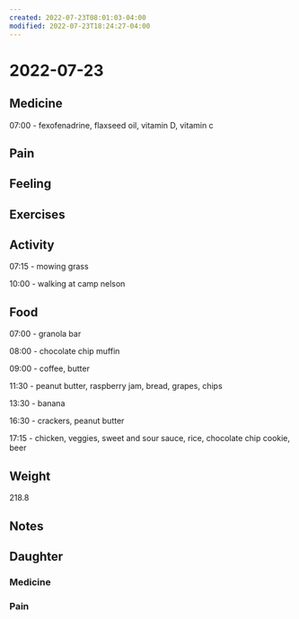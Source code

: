 ```yaml
---
created: 2022-07-23T08:01:03-04:00
modified: 2022-07-23T18:24:27-04:00
---
```


# 2022-07-23

## Medicine

07:00 - fexofenadrine, flaxseed oil, vitamin D, vitamin c 

## Pain


## Feeling


## Exercises


## Activity

07:15 - mowing grass

10:00 - walking at camp nelson


## Food

07:00 - granola bar

08:00 - chocolate chip muffin

09:00 - coffee, butter 

11:30 - peanut butter, raspberry jam, bread, grapes, chips

13:30 - banana

16:30 - crackers, peanut butter

17:15 - chicken, veggies, sweet and sour sauce, rice, chocolate chip cookie, beer


## Weight

218.8


## Notes


## Daughter


### Medicine


### Pain
